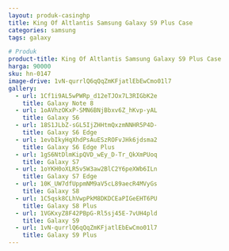 ```yaml
---
layout: produk-casinghp
title: King Of Altlantis Samsung Galaxy S9 Plus Case
categories: samsung
tags: galaxy

# Produk
product-title: King Of Altlantis Samsung Galaxy S9 Plus Case
harga: 90000
sku: hn-0147
image-drive: 1vN-qurrlQ6qQqZmKFjatlEbEwCmo01l7
gallery:
  - url: 1Cf1i9AL5wPWRp_d12eTJOx7L3RIGbK2e
    title: Galaxy Note 8
  - url: 1oAVhzOKxP-SMN6BNjBbxv6Z_hKvp-yAL
    title: Galaxy S6
  - url: 18S1JLbZ-sGL5IjZHHtmQxzmNNHR5P4D-
    title: Galaxy S6 Edge
  - url: 1evbIkyHqXhdPsAuESzROFvJHk6jdsma2
    title: Galaxy S6 Edge Plus
  - url: 1gS6NtDlmKipQVD_wEy_D-Tr_QkXmPUoq
    title: Galaxy S7
  - url: 1oYKH0oXLR5v5W3aw2BlC2Y6peXWb6ILn
    title: Galaxy S7 Edge
  - url: 10K_UW7dfUppmNM9aV5cL89aecR4MVyGs
    title: Galaxy S8
  - url: 1C5qsk8CLhVwpPkM8DKDCEaPIGeEHT6PU
    title: Galaxy S8 Plus
  - url: 1VGKxyZ8F42PBpG-Rl5sj45E-7vUH4pld
    title: Galaxy S9
  - url: 1vN-qurrlQ6qQqZmKFjatlEbEwCmo01l7
    title: Galaxy S9 Plus
---
```

